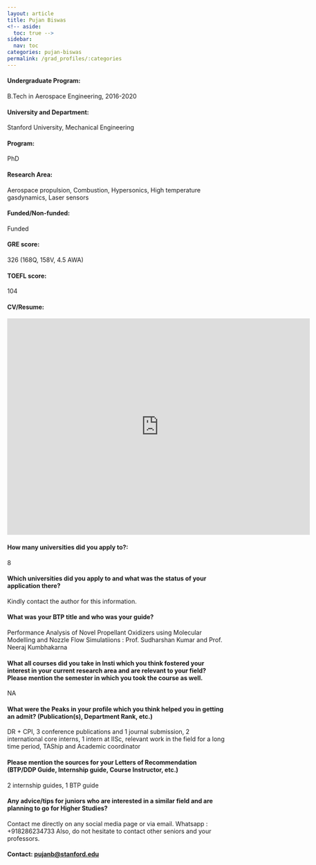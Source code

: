```yaml
---
layout: article
title: Pujan Biswas
<!-- aside:
  toc: true -->
sidebar:
  nav: toc
categories: pujan-biswas
permalink: /grad_profiles/:categories
---
```


<!-- # Hi, this is the page for Pujan Biswas. -->
<!-- Write Program if different from Btech Aero-->
#### Undergraduate Program:
B.Tech in Aerospace Engineering, 2016-2020
#### University and Department:
Stanford University, Mechanical Engineering
#### Program:
PhD
#### Research Area: 
Aerospace propulsion, Combustion, Hypersonics, High temperature gasdynamics, Laser sensors
#### Funded/Non-funded:
Funded
<!-- #### Scholarships: -->
#### GRE score: 
326 (168Q, 158V, 4.5 AWA)
#### TOEFL score:
104
#### CV/Resume:

<center>
	<embed src="http://docs.google.com/gview?a=v&pid=explorer&chrome=false&api=true&embedded=true&srcid=1QAMmPFRMTjLdlVwhVB4HRyKHd4S5ziIT&hl=en&embedded=true" width="700" height="500">
</center>

#### How many universities did you apply to?:
8
#### Which universities did you apply to and what was the status of your application there? 
Kindly contact the author for this information.

<!-- | University | Department | Status | 
| -----------|------------|--------|
| text       | text       | text   |
 -->

#### What was your BTP title and who was your guide?
Performance Analysis of Novel Propellant Oxidizers using Molecular Modelling and Nozzle Flow Simulatiions : Prof. Sudharshan Kumar and Prof. Neeraj Kumbhakarna

#### What all courses did you take in Insti which you think fostered your interest in your current research area and are relevant to your field? Please mention the semester in which you took the course as well.
NA

#### What were the Peaks in your profile which you think helped you in getting an admit? (Publication(s), Department Rank, etc.)
DR + CPI, 3 conference publications and 1 journal submission, 2 international core interns, 1 intern at IISc, relevant work in the field for a long time period, TAShip and Academic coordinator

#### Please mention the sources for your Letters of Recommendation (BTP/DDP Guide, Internship guide, Course Instructor, etc.)
2 internship guides, 1 BTP guide

#### Any advice/tips for juniors who are interested in a similar field and are planning to go for Higher Studies?
Contact me directly on any social media page or via email. Whatsapp : +918286234733 Also, do not hesitate to contact other seniors and your professors.

#### Contact: [pujanb@stanford.edu](mailto:pujanb@stanford.edu)